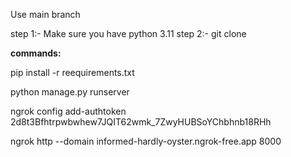 Use main branch

step 1:- Make sure you have python 3.11
step 2:- git clone 


**commands:**

pip install -r reequirements.txt

python manage.py runserver

ngrok config add-authtoken 2d8t3Bfhtrpwbwhew7JQIT62wmk_7ZwyHUBSoYChbhnb18RHh

ngrok http --domain informed-hardly-oyster.ngrok-free.app 8000
